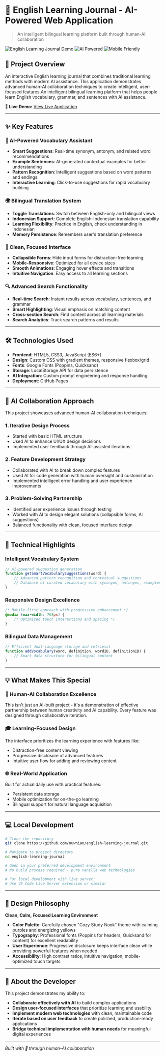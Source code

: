 # 📘 English Learning Journal - AI-Powered Web Application

> An intelligent bilingual learning platform built through human-AI collaboration

![English Learning Journal Demo](https://img.shields.io/badge/Status-Live%20Demo-brightgreen) ![AI Powered](https://img.shields.io/badge/AI-Powered-blue) ![Mobile Friendly](https://img.shields.io/badge/Mobile-Responsive-orange)

## 🌟 Project Overview

An interactive English learning journal that combines traditional learning methods with modern AI assistance. This application demonstrates advanced human-AI collaboration techniques to create intelligent, user-focused features.An intelligent bilingual learning platform that helps people learn English vocabulary, grammar, and sentences with AI assistance.

**🔗 Live Demo:** [View Live Application](https://nuwnian.github.io/english-learning-journal/)

---

## ✨ Key Features

### 🤖 AI-Powered Vocabulary Assistant
- **Smart Suggestions**: Real-time synonym, antonym, and related word recommendations
- **Example Sentences**: AI-generated contextual examples for better understanding  
- **Pattern Recognition**: Intelligent suggestions based on word patterns and endings
- **Interactive Learning**: Click-to-use suggestions for rapid vocabulary building

### 🌍 Bilingual Translation System
- **Toggle Translations**: Switch between English-only and bilingual views
- **Indonesian Support**: Complete English-Indonesian translation capability
- **Learning Flexibility**: Practice in English, check understanding in Indonesian
- **Memory Persistence**: Remembers user's translation preference

### 🎨 Clean, Focused Interface
- **Collapsible Forms**: Hide input forms for distraction-free learning
- **Mobile-Responsive**: Optimized for all device sizes
- **Smooth Animations**: Engaging hover effects and transitions
- **Intuitive Navigation**: Easy access to all learning sections

### 🔍 Advanced Search Functionality
- **Real-time Search**: Instant results across vocabulary, sentences, and grammar
- **Smart Highlighting**: Visual emphasis on matching content
- **Cross-section Search**: Find content across all learning materials
- **Search Analytics**: Track search patterns and results

---

## 🛠️ Technologies Used

- **Frontend**: HTML5, CSS3, JavaScript (ES6+)
- **Design**: Custom CSS with gradient themes, responsive flexbox/grid
- **Fonts**: Google Fonts (Poppins, Quicksand)
- **Storage**: LocalStorage API for data persistence
- **AI Integration**: Custom prompt engineering and response handling
- **Deployment**: GitHub Pages

---

## 🤖 AI Collaboration Approach

This project showcases advanced human-AI collaboration techniques:

### 1. **Iterative Design Process**
- Started with basic HTML structure
- Used AI to enhance UI/UX design decisions
- Implemented user feedback through AI-assisted iterations

### 2. **Feature Development Strategy** 
- Collaborated with AI to break down complex features
- Used AI for code generation with human oversight and customization
- Implemented intelligent error handling and user experience improvements

### 3. **Problem-Solving Partnership**
- Identified user experience issues through testing
- Worked with AI to design elegant solutions (collapsible forms, AI suggestions)
- Balanced functionality with clean, focused interface design

---

## 🎯 Technical Highlights

### Intelligent Vocabulary System
```javascript
// AI-powered suggestion generation
function getSmartVocabularySuggestions(word) {
    // Advanced pattern recognition and contextual suggestions
    // Database of curated vocabulary with synonyms, antonyms, examples
}
```

### Responsive Design Excellence
```css
/* Mobile-first approach with progressive enhancement */
@media (max-width: 768px) {
    /* Optimized touch interactions and spacing */
}
```

### Bilingual Data Management
```javascript
// Efficient dual-language storage and retrieval
function addVocabulary(word, definition, wordID, definitionID) {
    // Smart data structure for bilingual content
}
```

---

## 💡 What Makes This Special

### 🧠 **Human-AI Collaboration Excellence**
This isn't just an AI-built project - it's a demonstration of effective partnership between human creativity and AI capability. Every feature was designed through collaborative iteration.

### 🎓 **Learning-Focused Design**
The interface prioritizes the learning experience with features like:
- Distraction-free content viewing
- Progressive disclosure of advanced features
- Intuitive user flow for adding and reviewing content

### 🌐 **Real-World Application**
Built for actual daily use with practical features:
- Persistent data storage
- Mobile optimization for on-the-go learning
- Bilingual support for natural language acquisition

---

## 💻 Local Development

```bash
# Clone the repository
git clone https://github.com/nuwnian/english-learning-journal.git

# Navigate to project directory
cd english-learning-journal

# Open in your preferred development environment
# No build process required - pure vanilla web technologies

# For local development with live server:
# Use VS Code Live Server extension or similar
```

---

## 🎨 Design Philosophy

**Clean, Calm, Focused Learning Environment**

- **Color Palette**: Carefully chosen "Cozy Study Nook" theme with calming purples and energizing yellows
- **Typography**: Professional fonts (Poppins for headers, Quicksand for content) for excellent readability
- **User Experience**: Progressive disclosure keeps interface clean while providing powerful features when needed
- **Accessibility**: High contrast ratios, intuitive navigation, mobile-optimized touch targets

---

## 🤝 About the Developer

This project demonstrates my ability to:
- **Collaborate effectively with AI** to build complex applications
- **Design user-focused interfaces** that prioritize learning and usability
- **Implement modern web technologies** with clean, maintainable code
- **Iterate based on user feedback** to create polished, production-ready applications
- **Bridge technical implementation with human needs** for meaningful digital experiences

---

*Built with 💙 through human-AI collaboration*
